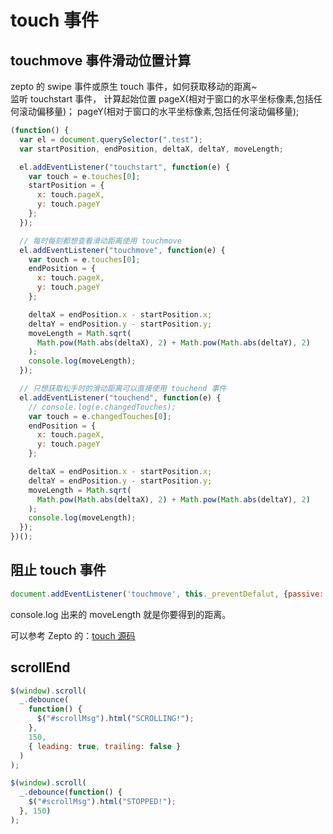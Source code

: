 # touch 事件

## touchmove 事件滑动位置计算

zepto 的 swipe 事件或原生 touch 事件，如何获取移动的距离~  
监听 touchstart 事件， 计算起始位置
pageX(相对于窗口的水平坐标像素,包括任何滚动偏移量)；
pageY(相对于窗口的水平坐标像素,包括任何滚动偏移量);

```javascript
(function() {
  var el = document.querySelector(".test");
  var startPosition, endPosition, deltaX, deltaY, moveLength;

  el.addEventListener("touchstart", function(e) {
    var touch = e.touches[0];
    startPosition = {
      x: touch.pageX,
      y: touch.pageY
    };
  });

  // 每时每刻都想查看滑动距离使用 touchmove
  el.addEventListener("touchmove", function(e) {
    var touch = e.touches[0];
    endPosition = {
      x: touch.pageX,
      y: touch.pageY
    };

    deltaX = endPosition.x - startPosition.x;
    deltaY = endPosition.y - startPosition.y;
    moveLength = Math.sqrt(
      Math.pow(Math.abs(deltaX), 2) + Math.pow(Math.abs(deltaY), 2)
    );
    console.log(moveLength);
  });

  // 只想获取松手时的滑动距离可以直接使用 touchend 事件
  el.addEventListener("touchend", function(e) {
    // console.log(e.changedTouches);
    var touch = e.changedTouches[0];
    endPosition = {
      x: touch.pageX,
      y: touch.pageY
    };

    deltaX = endPosition.x - startPosition.x;
    deltaY = endPosition.y - startPosition.y;
    moveLength = Math.sqrt(
      Math.pow(Math.abs(deltaX), 2) + Math.pow(Math.abs(deltaY), 2)
    );
    console.log(moveLength);
  });
})();
```

## 阻止 touch 事件

```js
document.addEventListener('touchmove', this._preventDefalut, {passive: false})
```

console.log 出来的 moveLength 就是你要得到的距离。

可以参考 Zepto 的：[touch 源码](https://github.com/madrobby/zepto/blob/master/src%2Ftouch.js)

## scrollEnd

```javascript
$(window).scroll(
  _.debounce(
    function() {
      $("#scrollMsg").html("SCROLLING!");
    },
    150,
    { leading: true, trailing: false }
  )
);

$(window).scroll(
  _.debounce(function() {
    $("#scrollMsg").html("STOPPED!");
  }, 150)
);
```
